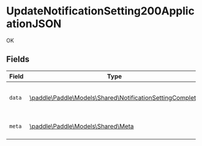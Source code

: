 # UpdateNotificationSetting200ApplicationJSON

OK


## Fields

| Field                                                                                                          | Type                                                                                                           | Required                                                                                                       | Description                                                                                                    |
| -------------------------------------------------------------------------------------------------------------- | -------------------------------------------------------------------------------------------------------------- | -------------------------------------------------------------------------------------------------------------- | -------------------------------------------------------------------------------------------------------------- |
| `data`                                                                                                         | [\paddle\Paddle\Models\Shared\NotificationSettingComplete](../../models/shared/NotificationSettingComplete.md) | :heavy_check_mark:                                                                                             | Represents a notification destination.                                                                         |
| `meta`                                                                                                         | [\paddle\Paddle\Models\Shared\Meta](../../models/shared/Meta.md)                                               | :heavy_check_mark:                                                                                             | Information about this response.                                                                               |